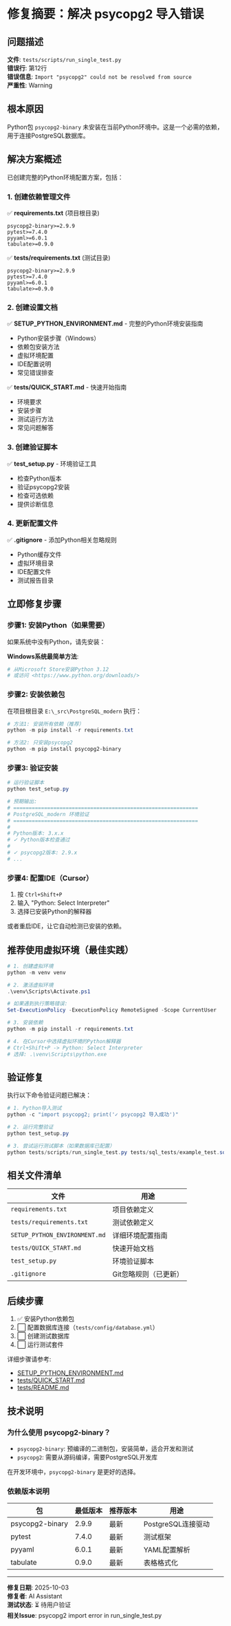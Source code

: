 ﻿# 修复摘要：解决 psycopg2 导入错误

## 问题描述

**文件**: `tests/scripts/run_single_test.py`  
**错误行**: 第12行  
**错误信息**: `Import "psycopg2" could not be resolved from source`  
**严重性**: Warning

## 根本原因

Python包 `psycopg2-binary` 未安装在当前Python环境中。这是一个必需的依赖，用于连接PostgreSQL数据库。

## 解决方案概述

已创建完整的Python环境配置方案，包括：

### 1. 创建依赖管理文件

✅ **requirements.txt** (项目根目录)

```text
psycopg2-binary>=2.9.9
pytest>=7.4.0
pyyaml>=6.0.1
tabulate>=0.9.0
```

✅ **tests/requirements.txt** (测试目录)

```text
psycopg2-binary>=2.9.9
pytest>=7.4.0
pyyaml>=6.0.1
tabulate>=0.9.0
```

### 2. 创建设置文档

✅ **SETUP_PYTHON_ENVIRONMENT.md** - 完整的Python环境安装指南

- Python安装步骤（Windows）
- 依赖包安装方法
- 虚拟环境配置
- IDE配置说明
- 常见错误排查

✅ **tests/QUICK_START.md** - 快速开始指南

- 环境要求
- 安装步骤
- 测试运行方法
- 常见问题解答

### 3. 创建验证脚本

✅ **test_setup.py** - 环境验证工具

- 检查Python版本
- 验证psycopg2安装
- 检查可选依赖
- 提供诊断信息

### 4. 更新配置文件

✅ **.gitignore** - 添加Python相关忽略规则

- Python缓存文件
- 虚拟环境目录
- IDE配置文件
- 测试报告目录

## 立即修复步骤

### 步骤1: 安装Python（如果需要）

如果系统中没有Python，请先安装：

**Windows系统最简单方法**:

```powershell
# 从Microsoft Store安装Python 3.12
# 或访问 <https://www.python.org/downloads/>
```

### 步骤2: 安装依赖包

在项目根目录 `E:\_src\PostgreSQL_modern` 执行：

```powershell
# 方法1: 安装所有依赖（推荐）
python -m pip install -r requirements.txt

# 方法2: 只安装psycopg2
python -m pip install psycopg2-binary
```

### 步骤3: 验证安装

```powershell
# 运行验证脚本
python test_setup.py

# 预期输出:
# ============================================================
# PostgreSQL_modern 环境验证
# ============================================================
# 
# Python版本: 3.x.x
# ✓ Python版本检查通过
# 
# ✓ psycopg2版本: 2.9.x
# ...
```

### 步骤4: 配置IDE（Cursor）

1. 按 `Ctrl+Shift+P`
2. 输入 "Python: Select Interpreter"
3. 选择已安装Python的解释器

或者重启IDE，让它自动检测已安装的依赖。

## 推荐使用虚拟环境（最佳实践）

```powershell
# 1. 创建虚拟环境
python -m venv venv

# 2. 激活虚拟环境
.\venv\Scripts\Activate.ps1

# 如果遇到执行策略错误:
Set-ExecutionPolicy -ExecutionPolicy RemoteSigned -Scope CurrentUser

# 3. 安装依赖
python -m pip install -r requirements.txt

# 4. 在Cursor中选择虚拟环境的Python解释器
# Ctrl+Shift+P -> Python: Select Interpreter
# 选择: .\venv\Scripts\python.exe
```

## 验证修复

执行以下命令验证问题已解决：

```powershell
# 1. Python导入测试
python -c "import psycopg2; print('✓ psycopg2 导入成功')"

# 2. 运行完整验证
python test_setup.py

# 3. 尝试运行测试脚本（如果数据库已配置）
python tests/scripts/run_single_test.py tests/sql_tests/example_test.sql
```

## 相关文件清单

| 文件 | 用途 |
|------|------|
| `requirements.txt` | 项目依赖定义 |
| `tests/requirements.txt` | 测试依赖定义 |
| `SETUP_PYTHON_ENVIRONMENT.md` | 详细环境配置指南 |
| `tests/QUICK_START.md` | 快速开始文档 |
| `test_setup.py` | 环境验证脚本 |
| `.gitignore` | Git忽略规则（已更新） |

## 后续步骤

1. ✅ 安装Python依赖包
2. ⬜ 配置数据库连接（`tests/config/database.yml`）
3. ⬜ 创建测试数据库
4. ⬜ 运行测试套件

详细步骤请参考:

- [SETUP_PYTHON_ENVIRONMENT.md](SETUP_PYTHON_ENVIRONMENT.md)
- [tests/QUICK_START.md](tests/QUICK_START.md)
- [tests/README.md](tests/README.md)

## 技术说明

### 为什么使用 psycopg2-binary？

- `psycopg2-binary`: 预编译的二进制包，安装简单，适合开发和测试
- `psycopg2`: 需要从源码编译，需要PostgreSQL开发库

在开发环境中，`psycopg2-binary` 是更好的选择。

### 依赖版本说明

| 包 | 最低版本 | 推荐版本 | 用途 |
|----|----------|----------|------|
| psycopg2-binary | 2.9.9 | 最新 | PostgreSQL连接驱动 |
| pytest | 7.4.0 | 最新 | 测试框架 |
| pyyaml | 6.0.1 | 最新 | YAML配置解析 |
| tabulate | 0.9.0 | 最新 | 表格格式化 |

---

**修复日期**: 2025-10-03  
**修复者**: AI Assistant  
**测试状态**: ⏳ 待用户验证  
**相关Issue**: psycopg2 import error in run_single_test.py
